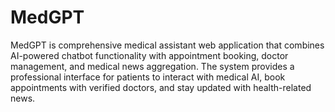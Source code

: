 # MedGPT
MedGPT is comprehensive medical assistant web application that combines AI-powered chatbot functionality with appointment booking, doctor management, and medical news aggregation. The system provides a professional interface for patients to interact with medical AI, book appointments with verified doctors, and stay updated with health-related news.
